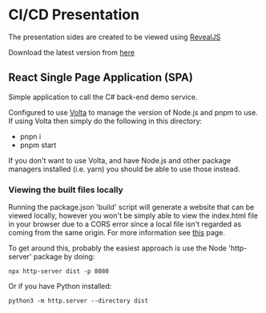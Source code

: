 # CI/CD Presentation #

The presentation sides are created to be viewed using [RevealJS](https://revealjs.com)

Download the latest version from [here]( https://github.com/hakimel/reveal.js/archive/master.zip)



## React Single Page Application (SPA) ##

Simple application to call the C# back-end demo service.

Configured to use [Volta](https://volta.sh/) to manage the version of Node.js and pnpm to use. If using Volta then
simply do the following in this directory:

- pnpn i
- pnpm start

If you don't want to use Volta, and have Node.js and other package managers installed (i.e. yarn)
you should be able to use those instead.

### Viewing the built files locally ###

Running the package.json 'build' script will generate a website that can be viewed locally, however you won't be simply
able to view the index.html file in your browser due to a CORS error since a local file isn't regarded as coming from
the same origin. For more information see [this](https://developer.mozilla.org/en-US/docs/Web/HTTP/Guides/CORS/Errors/CORSRequestNotHttp) page.

To get around this, probably the easiest approach is use the Node 'http-server' package by doing:

    npx http-server dist -p 8080

Or if you have Python installed:

    python3 -m http.server --directory dist